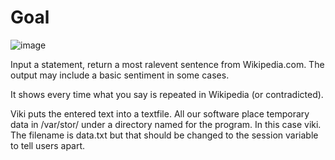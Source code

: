 # Goal

![image](https://user-images.githubusercontent.com/55349518/136260047-c6b27d67-99a9-489c-8280-5626ed752730.png)

Input a statement, return a most ralevent sentence from Wikipedia.com. The output may include a basic sentiment in some cases.

It shows every time what you say is repeated in Wikipedia (or contradicted).

Viki puts the entered text into a textfile. All our software place temporary data in /var/stor/ under a directory named for the program. In this case viki. The filename is data.txt but that should be changed to the session variable to tell users apart.
